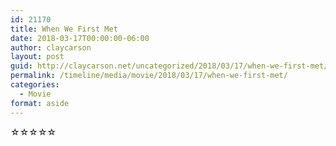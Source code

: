 ```yaml
---
id: 21170
title: When We First Met
date: 2018-03-17T00:00:00-06:00
author: claycarson
layout: post
guid: http://claycarson.net/uncategorized/2018/03/17/when-we-first-met/
permalink: /timeline/media/movie/2018/03/17/when-we-first-met/
categories:
  - Movie
format: aside
---
```

<div class="media-details"></div>

<div class="media-creator"></div>

<div class="media-rating">☆☆☆☆☆</div>
